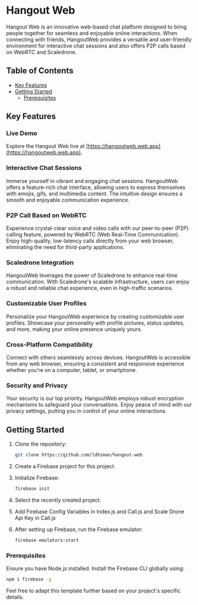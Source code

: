 # Hangout Web

Hangout Web is an innovative web-based chat platform designed to bring people together for seamless and enjoyable online interactions. When connecting with friends, HangoutWeb provides a versatile and user-friendly environment for interactive chat sessions and also offers P2P calls based on WebRTC and Scaledrone.

## Table of Contents

- [Key Features](#key-features)
- [Getting Started](#getting-started)
  - [Prerequisites](#prerequisites)

## Key Features

### Live Demo
Explore the Hangout Web live at [https://hangoutweb.web.app](https://hangoutweb.web.app).

### Interactive Chat Sessions
Immerse yourself in vibrant and engaging chat sessions. HangoutWeb offers a feature-rich chat interface, allowing users to express themselves with emojis, gifs, and multimedia content. The intuitive design ensures a smooth and enjoyable communication experience.

### P2P Call Based on WebRTC
Experience crystal-clear voice and video calls with our peer-to-peer (P2P) calling feature, powered by WebRTC (Web Real-Time Communication). Enjoy high-quality, low-latency calls directly from your web browser, eliminating the need for third-party applications.

### Scaledrone Integration
HangoutWeb leverages the power of Scaledrone to enhance real-time communication. With Scaledrone's scalable infrastructure, users can enjoy a robust and reliable chat experience, even in high-traffic scenarios.

### Customizable User Profiles
Personalize your HangoutWeb experience by creating customizable user profiles. Showcase your personality with profile pictures, status updates, and more, making your online presence uniquely yours.

### Cross-Platform Compatibility
Connect with others seamlessly across devices. HangoutWeb is accessible from any web browser, ensuring a consistent and responsive experience whether you're on a computer, tablet, or smartphone.

### Security and Privacy
Your security is our top priority. HangoutWeb employs robust encryption mechanisms to safeguard your conversations. Enjoy peace of mind with our privacy settings, putting you in control of your online interactions.

## Getting Started

1. Clone the repository:
    ```bash
    git clone https://github.com/ldhiman/hangout-web
    ```

2. Create a Firebase project for this project.

3. Initialize Firebase:
    ```bash
    firebase init
    ```

4. Select the recently created project.

5. Add Firebase Config Variables in Index.js and Call.js and Scale Drone Api Key in Call.js  

6. After setting up Firebase, run the Firebase emulator:
    ```bash
    firebase emulators:start
    ```

### Prerequisites

Ensure you have Node.js installed. Install the Firebase CLI globally using:
```bash
npm i firebase -g
```

Feel free to adapt this template further based on your project's specific details.
